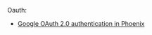 



Oauth:
  - [Google OAuth 2.0 authentication in Phoenix](https://cichykacik.wordpress.com/2015/09/28/google-oauth-2-0-authentication-in-phoenix-2/)
